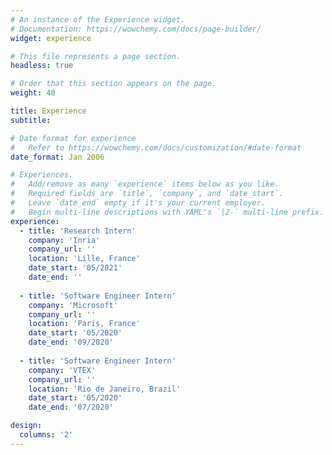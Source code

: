 ```yaml
---
# An instance of the Experience widget.
# Documentation: https://wowchemy.com/docs/page-builder/
widget: experience

# This file represents a page section.
headless: true

# Order that this section appears on the page.
weight: 40

title: Experience
subtitle:

# Date format for experience
#   Refer to https://wowchemy.com/docs/customization/#date-format
date_format: Jan 2006

# Experiences.
#   Add/remove as many `experience` items below as you like.
#   Required fields are `title`, `company`, and `date_start`.
#   Leave `date_end` empty if it's your current employer.
#   Begin multi-line descriptions with YAML's `|2-` multi-line prefix.
experience:
  - title: 'Research Intern'
    company: 'Inria'
    company_url: ''
    location: 'Lille, France'
    date_start: '05/2021'
    date_end: ''
        
  - title: 'Software Engineer Intern'
    company: 'Microsoft'
    company_url: ''
    location: 'Paris, France'
    date_start: '05/2020'
    date_end: '09/2020'
    
  - title: 'Software Engineer Intern'
    company: 'VTEX'
    company_url: ''
    location: 'Rio de Janeiro, Brazil'
    date_start: '05/2020'
    date_end: '07/2020'

design:
  columns: '2'
---
```

